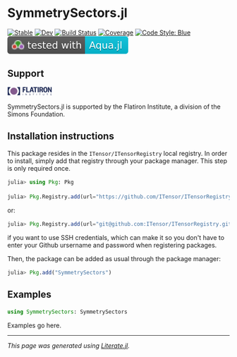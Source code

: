 # SymmetrySectors.jl

[![Stable](https://img.shields.io/badge/docs-stable-blue.svg)](https://itensor.github.io/SymmetrySectors.jl/stable/)
[![Dev](https://img.shields.io/badge/docs-dev-blue.svg)](https://itensor.github.io/SymmetrySectors.jl/dev/)
[![Build Status](https://github.com/ITensor/SymmetrySectors.jl/actions/workflows/Tests.yml/badge.svg?branch=main)](https://github.com/ITensor/SymmetrySectors.jl/actions/workflows/Tests.yml?query=branch%3Amain)
[![Coverage](https://codecov.io/gh/ITensor/SymmetrySectors.jl/branch/main/graph/badge.svg)](https://codecov.io/gh/ITensor/SymmetrySectors.jl)
[![Code Style: Blue](https://img.shields.io/badge/code%20style-blue-4495d1.svg)](https://github.com/invenia/BlueStyle)
[![Aqua](https://raw.githubusercontent.com/JuliaTesting/Aqua.jl/master/badge.svg)](https://github.com/JuliaTesting/Aqua.jl)

## Support

<picture>
  <source media="(prefers-color-scheme: dark)" width="20%" srcset="docs/src/assets/CCQ-dark.png">
  <img alt="Flatiron Center for Computational Quantum Physics logo." width="20%" src="docs/src/assets/CCQ.png">
</picture>


SymmetrySectors.jl is supported by the Flatiron Institute, a division of the Simons Foundation.

## Installation instructions

This package resides in the `ITensor/ITensorRegistry` local registry.
In order to install, simply add that registry through your package manager.
This step is only required once.
```julia
julia> using Pkg: Pkg

julia> Pkg.Registry.add(url="https://github.com/ITensor/ITensorRegistry")
```
or:
```julia
julia> Pkg.Registry.add(url="git@github.com:ITensor/ITensorRegistry.git")
```
if you want to use SSH credentials, which can make it so you don't have to enter your Github ursername and password when registering packages.

Then, the package can be added as usual through the package manager:

```julia
julia> Pkg.add("SymmetrySectors")
```

## Examples

````julia
using SymmetrySectors: SymmetrySectors
````

Examples go here.

---

*This page was generated using [Literate.jl](https://github.com/fredrikekre/Literate.jl).*


